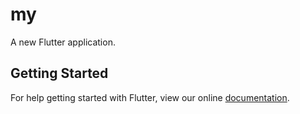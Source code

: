 # my

A new Flutter application.

## Getting Started

For help getting started with Flutter, view our online
[documentation](https://flutter.io/).
